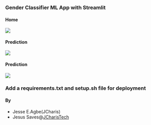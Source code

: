 ### Gender Classifier ML App with Streamlit


#### Home
![](images/gc_app01.png)


#### Prediction
![](images/gc_app02.png)


#### Prediction
![](images/gc_app04.png)

### Add a requirements.txt and setup.sh file for deployment 


#### By
+ Jesse E.Agbe(JCharis)
+ Jesus Saves@[JCharisTech](https://jcharistech.com)

